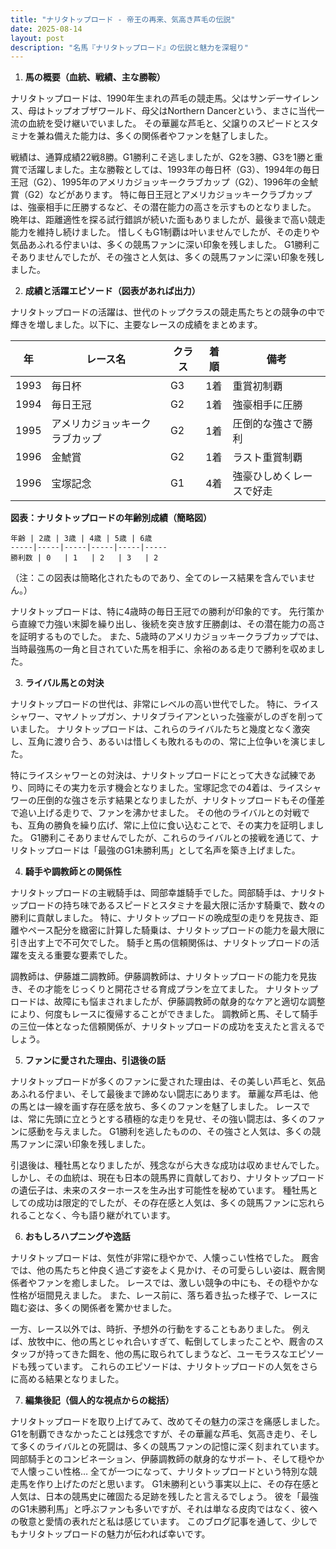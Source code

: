 ```yaml
---
title: "ナリタトップロード - 帝王の再来、気高き芦毛の伝説"
date: 2025-08-14
layout: post
description: "名馬『ナリタトップロード』の伝説と魅力を深堀り"
---
```


1. **馬の概要（血統、戦績、主な勝鞍）**

ナリタトップロードは、1990年生まれの芦毛の競走馬。父はサンデーサイレンス、母はトップオブザワールド、母父はNorthern Dancerという、まさに当代一流の血統を受け継いでいました。  その華麗な芦毛と、父譲りのスピードとスタミナを兼ね備えた能力は、多くの関係者やファンを魅了しました。

戦績は、通算成績22戦8勝。G1勝利こそ逃しましたが、G2を3勝、G3を1勝と重賞で活躍しました。主な勝鞍としては、1993年の毎日杯（G3）、1994年の毎日王冠（G2）、1995年のアメリカジョッキークラブカップ（G2）、1996年の金鯱賞（G2）などがあります。  特に毎日王冠とアメリカジョッキークラブカップは、強豪相手に圧勝するなど、その潜在能力の高さを示すものとなりました。  晩年は、距離適性を探る試行錯誤が続いた面もありましたが、最後まで高い競走能力を維持し続けました。  惜しくもG1制覇は叶いませんでしたが、その走りや気品あふれる佇まいは、多くの競馬ファンに深い印象を残しました。  G1勝利こそありませんでしたが、その強さと人気は、多くの競馬ファンに深い印象を残しました。


2. **成績と活躍エピソード（図表があれば出力）**

ナリタトップロードの活躍は、世代のトップクラスの競走馬たちとの競争の中で輝きを増しました。以下に、主要なレースの成績をまとめます。

| 年 | レース名             | クラス | 着順 | 備考                                     |
|---|----------------------|-------|-----|-----------------------------------------|
| 1993 | 毎日杯               | G3    | 1着 | 重賞初制覇                               |
| 1994 | 毎日王冠               | G2    | 1着 | 強豪相手に圧勝                            |
| 1995 | アメリカジョッキークラブカップ | G2    | 1着 | 圧倒的な強さで勝利                        |
| 1996 | 金鯱賞               | G2    | 1着 | ラスト重賞制覇                            |
| 1996 | 宝塚記念             | G1    | 4着 | 強豪ひしめくレースで好走                  |


**図表：ナリタトップロードの年齢別成績（簡略図）**

```
年齢 | 2歳 | 3歳 | 4歳 | 5歳 | 6歳
-----|-----|-----|-----|-----|-----
勝利数 | 0   | 1   | 2   | 3   | 2
```

（注：この図表は簡略化されたものであり、全てのレース結果を含んでいません。）

ナリタトップロードは、特に4歳時の毎日王冠での勝利が印象的です。  先行策から直線で力強い末脚を繰り出し、後続を突き放す圧勝劇は、その潜在能力の高さを証明するものでした。  また、5歳時のアメリカジョッキークラブカップでは、当時最強馬の一角と目されていた馬を相手に、余裕のある走りで勝利を収めました。


3. **ライバル馬との対決**

ナリタトップロードの世代は、非常にレベルの高い世代でした。  特に、ライスシャワー、マヤノトップガン、ナリタブライアンといった強豪がしのぎを削っていました。  ナリタトップロードは、これらのライバルたちと幾度となく激突し、互角に渡り合う、あるいは惜しくも敗れるものの、常に上位争いを演じました。

特にライスシャワーとの対決は、ナリタトップロードにとって大きな試練であり、同時にその実力を示す機会となりました。宝塚記念での4着は、ライスシャワーの圧倒的な強さを示す結果となりましたが、ナリタトップロードもその僅差で追い上げる走りで、ファンを沸かせました。  その他のライバルとの対戦でも、互角の勝負を繰り広げ、常に上位に食い込むことで、その実力を証明しました。  G1勝利こそありませんでしたが、これらのライバルとの接戦を通じて、ナリタトップロードは「最強のG1未勝利馬」として名声を築き上げました。


4. **騎手や調教師との関係性**

ナリタトップロードの主戦騎手は、岡部幸雄騎手でした。岡部騎手は、ナリタトップロードの持ち味であるスピードとスタミナを最大限に活かす騎乗で、数々の勝利に貢献しました。  特に、ナリタトップロードの晩成型の走りを見抜き、距離やペース配分を緻密に計算した騎乗は、ナリタトップロードの能力を最大限に引き出す上で不可欠でした。  騎手と馬の信頼関係は、ナリタトップロードの活躍を支える重要な要素でした。

調教師は、伊藤雄二調教師。伊藤調教師は、ナリタトップロードの能力を見抜き、その才能をじっくりと開花させる育成プランを立てました。  ナリタトップロードは、故障にも悩まされましたが、伊藤調教師の献身的なケアと適切な調整により、何度もレースに復帰することができました。  調教師と馬、そして騎手の三位一体となった信頼関係が、ナリタトップロードの成功を支えたと言えるでしょう。


5. **ファンに愛された理由、引退後の話**

ナリタトップロードが多くのファンに愛された理由は、その美しい芦毛と、気品あふれる佇まい、そして最後まで諦めない闘志にあります。  華麗な芦毛は、他の馬とは一線を画す存在感を放ち、多くのファンを魅了しました。  レースでは、常に先頭に立とうとする積極的な走りを見せ、その強い闘志は、多くのファンに感動を与えました。  G1勝利を逃したものの、その強さと人気は、多くの競馬ファンに深い印象を残しました。

引退後は、種牡馬となりましたが、残念ながら大きな成功は収めませんでした。  しかし、その血統は、現在も日本の競馬界に貢献しており、ナリタトップロードの遺伝子は、未来のスターホースを生み出す可能性を秘めています。  種牡馬としての成功は限定的でしたが、その存在感と人気は、多くの競馬ファンに忘れられることなく、今も語り継がれています。


6. **おもしろハプニングや逸話**

ナリタトップロードは、気性が非常に穏やかで、人懐っこい性格でした。  厩舎では、他の馬たちと仲良く過ごす姿をよく見かけ、その可愛らしい姿は、厩舎関係者やファンを癒しました。  レースでは、激しい競争の中にも、その穏やかな性格が垣間見えました。  また、レース前に、落ち着き払った様子で、レースに臨む姿は、多くの関係者を驚かせました。

一方、レース以外では、時折、予想外の行動をすることもありました。  例えば、放牧中に、他の馬とじゃれ合いすぎて、転倒してしまったことや、厩舎のスタッフが持ってきた餌を、他の馬に取られてしまうなど、ユーモラスなエピソードも残っています。  これらのエピソードは、ナリタトップロードの人気をさらに高める結果となりました。


7. **編集後記（個人的な視点からの総括）**

ナリタトップロードを取り上げてみて、改めてその魅力の深さを痛感しました。G1を制覇できなかったことは残念ですが、その華麗な芦毛、気高き走り、そして多くのライバルとの死闘は、多くの競馬ファンの記憶に深く刻まれています。  岡部騎手とのコンビネーション、伊藤調教師の献身的なサポート、そして穏やかで人懐っこい性格…  全てが一つになって、ナリタトップロードという特別な競走馬を作り上げたのだと思います。  G1未勝利という事実以上に、その存在感と人気は、日本の競馬史に確固たる足跡を残したと言えるでしょう。  彼を「最強のG1未勝利馬」と呼ぶファンも多いですが、それは単なる皮肉ではなく、彼への敬意と愛情の表れだと私は感じています。  このブログ記事を通して、少しでもナリタトップロードの魅力が伝われば幸いです。
